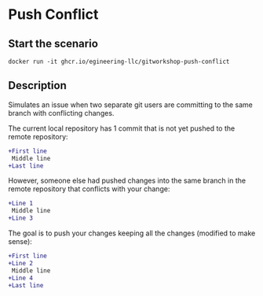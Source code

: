 # Push Conflict

## Start the scenario

```
docker run -it ghcr.io/egineering-llc/gitworkshop-push-conflict
```

## Description

Simulates an issue when two separate git users are committing to the same branch with conflicting changes.

The current local repository has 1 commit that is not yet pushed to the remote repository:
```diff
+First line
 Middle line
+Last line
```

However, someone else had pushed changes into the same branch in the remote repository that conflicts with your change:
```diff
+Line 1
 Middle line
+Line 3
```

The goal is to push your changes keeping all the changes (modified to make sense):
```diff
+First line
+Line 2
 Middle line
+Line 4
+Last line
```
